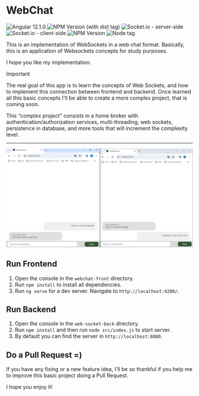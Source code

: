 # WebChat

![Angular 12.1.0](https://img.shields.io/badge/angular-v12.1.0-blue?style=flat&logo=angular&label=Angular&color=%23F66)
![NPM Version (with dist tag)](https://img.shields.io/npm/v/express/latest?style=flat&logo=express&logoColor=%23fff&label=Express&labelColor=%23555&color=%23777)
![Socket.io - server-side](https://img.shields.io/badge/socket.io%20server-v4.7.5-blue?style=flat&logo=socket.io&logoColor=%23fff&color=%23fff)
![Socket.io - client-side](https://img.shields.io/badge/socket.io%20client-v4.7.5-blue?style=flat&logo=socket.io&logoColor=%23fff&label=Socket.io-client&labelColor=%23000&color=%23fff)
![NPM Version](https://img.shields.io/badge/NPM-v10.5.0-blue?style=flat&logo=npm&logoColor=%23fff&labelColor=%23933&color=%23777)
![Node tag](https://img.shields.io/badge/Nodejs-v20.12.0-blue?style=flat&logo=nodedotjs&logoColor=%23fff&&labelColor=%237a7&color=%23777)


This is an implementation of WebSockets in a web chat format. Basically, this is an application of Websockets concepts for study purposes.

I hope you like my implementation.
> [!IMPORTANT]
> The real goal of this app is to learn the concepts of Web Sockets, and how to implement this connection between frontend and backend.
> Once learned all this basic concepts I'll be able to create a more complex project, that is coming soon.
>
> This _"complex project"_ consists in a home broker with authentication/authorization services, multi-threading, web sockets, persistence in database, and more tools that will increment the complexity level.

---

![Webchat - Print Screen](./assets/images/conversarion-demo.png)


## Run Frontend

1. Open the console in the `webchat-front` directory.
2. Run `npm install` to install all dependencies.
3. Run `ng serve` for a dev server. Navigate to `http://localhost:4200/`.

## Run Backend

1. Open the console in the `web-socket-back` directory. 
2. Run `npm install` and then run `node src/index.js` to start server. 
3. By default you can find the server in `http://localhost:8080`.

## Do a Pull Request =)

If you have any fixing or a new feature idea, I'll be so thankful if you help me to improve this basic project doing a Pull Request.

I hope you enjoy it!
